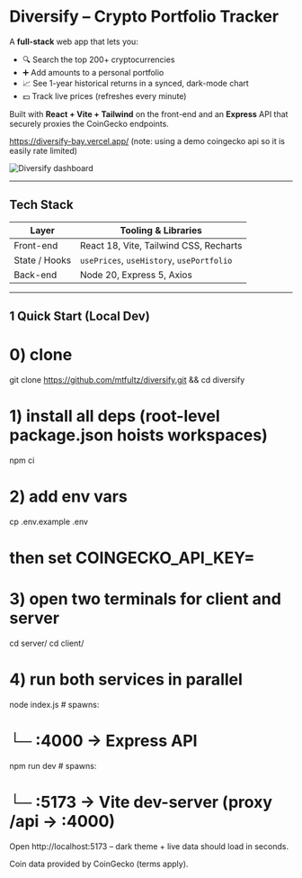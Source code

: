 # Diversify – Crypto Portfolio Tracker

A **full-stack** web app that lets you:

- 🔍 Search the top 200+ cryptocurrencies
- ➕ Add amounts to a personal portfolio
- 📈 See 1-year historical returns in a synced, dark-mode chart
- 💵 Track live prices (refreshes every minute)

Built with **React + Vite + Tailwind** on the front-end and an **Express** API that securely proxies the CoinGecko endpoints.

https://diversify-bay.vercel.app/
(note: using a demo coingecko api so it is easily rate limited)

![Diversify dashboard](https://github.com/user-attachments/assets/fdca14e6-2f1b-4cfc-ad5c-3ed16f903f50)

---

## Tech Stack

| Layer         | Tooling & Libraries                       |
| ------------- | ----------------------------------------- |
| Front-end     | React 18, Vite, Tailwind CSS, Recharts    |
| State / Hooks | `usePrices`, `useHistory`, `usePortfolio` |
| Back-end      | Node 20, Express 5, Axios                 |

---

## 1 Quick Start (Local Dev)

# 0) clone

git clone https://github.com/mtfultz/diversify.git && cd diversify

# 1) install all deps (root-level package.json hoists workspaces)

npm ci

# 2) add env vars

cp .env.example .env 
# then set COINGECKO_API_KEY=<your key>

# 3) open two terminals for client and server

cd server/
cd client/

# 4) run both services in parallel

node index.js # spawns:

# └─ :4000 → Express API

npm run dev # spawns:

# └─ :5173 → Vite dev-server (proxy /api → :4000)

Open http://localhost:5173 – dark theme + live data should load in seconds.

Coin data provided by CoinGecko (terms apply).
